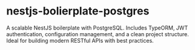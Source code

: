 # nestjs-bolierplate-postgres
A scalable NestJS boilerplate with PostgreSQL. Includes TypeORM, JWT authentication, configuration management, and a clean project structure. Ideal for building modern RESTful APIs with best practices.
